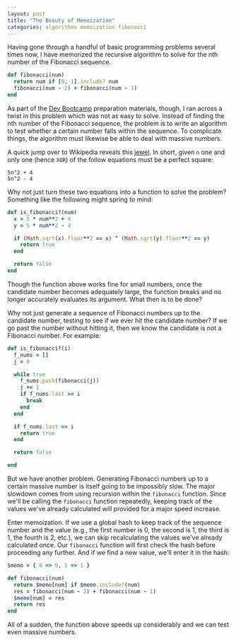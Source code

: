 ```yaml
---
layout: post
title: "The Beauty of Memoization"
categories: algorithms memoization fibonacci
---
```


Having gone through a handful of basic programming problems several times now, I have memorized the recursive algorithm to solve for the nth number of the Fibonacci sequence.

```ruby
def fibonacci(num)
  return num if [0, 1].include? num
  fibonacci(num - 2) + fibonacci(num - 1)
end
```

As part of the [Dev Bootcamp](http://www.devbootcamp.com/) preparation materials, though, I ran across a twist in this problem which was not as easy to solve. Instead of finding the nth number of the Fibonacci sequence, the problem is to write an algorithm to test whether a certain number falls within the sequence. To complicate things, the algorithm must likewise be able to deal with massive numbers.

A quick jump over to Wikipedia reveals this [jewel](http://en.wikipedia.org/wiki/Fibonacci_numbers#Recognizing_Fibonacci_numbers). In short, given ```n``` one and only one (hence ```XOR```) of the follow equations must be a perfect square:

```
5n^2 + 4
5n^2 - 4
```

Why not just turn these two equations into a function to solve the problem? Something like the following might spring to mind:

``` ruby
def is_fibonacci?(num)
  x = 5 * num**2 + 4
  y = 5 * num**2 - 4

  if (Math.sqrt(x).floor**2 == x) ^ (Math.sqrt(y).floor**2 == y)
    return true
  end

  return false
end
```

Though the function above works fine for small numbers, once the candidate number becomes adequately large, the function breaks and no longer accurately evaluates its argument. What then is to be done?

Why not just generate a sequence of Fibonacci numbers up to the candidate number, testing to see if we ever hit the candidate number? If we go past the number without hitting it, then we know the candidate is not a Fibonacci number. For example:

``` ruby
def is_fibonacci?(i)
  f_nums = []
  j = 0

  while true
    f_nums.push(fibonacci(j))
    j += 1
    if f_nums.last >= i
      break
    end
  end

  if f_nums.last == i
    return true
  end

  return false

end
```

But we have another problem. Generating Fibonacci numbers up to a certain massive number is itself going to be impossibly slow. The major slowdown comes from using recursion within the ```fibonacci``` function. Since we'll be calling the ```fibonacci``` function repeatedly, keeping track of the values we've already calculated will provided for a major speed increase.

Enter memoization. If we use a global hash to keep track of the sequence number and the value (e.g., the first number is 0, the second is 1, the third is 1, the fourth is 2, etc.), we can skip recalculating the values we've already calculated once. Our ```fibonacci``` function will first check the hash before proceeding any further. And if we find a new value, we'll enter it in the hash:

``` ruby
$memo = { 0 => 0, 1 => 1 }

def fibonacci(num)
  return $memo[num] if $memo.include?(num)
  res = fibonacci(num - 2) + fibonacci(num - 1)
  $memo[num] = res
  return res
end
```

All of a sudden, the function above speeds up considerably and we can test even massive numbers.
